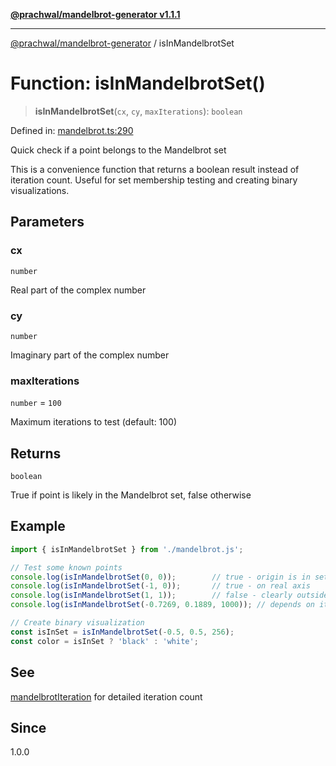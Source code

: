 [**@prachwal/mandelbrot-generator v1.1.1**](../README.md)

***

[@prachwal/mandelbrot-generator](../globals.md) / isInMandelbrotSet

# Function: isInMandelbrotSet()

> **isInMandelbrotSet**(`cx`, `cy`, `maxIterations`): `boolean`

Defined in: [mandelbrot.ts:290](https://github.com/prachwal/mandelbrot-generator/blob/da157e1b866785501d38ccb7552859d4482dd1a8/src/mandelbrot.ts#L290)

Quick check if a point belongs to the Mandelbrot set

This is a convenience function that returns a boolean result instead of iteration count.
Useful for set membership testing and creating binary visualizations.

## Parameters

### cx

`number`

Real part of the complex number

### cy

`number`

Imaginary part of the complex number

### maxIterations

`number` = `100`

Maximum iterations to test (default: 100)

## Returns

`boolean`

True if point is likely in the Mandelbrot set, false otherwise

## Example

```typescript
import { isInMandelbrotSet } from './mandelbrot.js';

// Test some known points
console.log(isInMandelbrotSet(0, 0));        // true - origin is in set
console.log(isInMandelbrotSet(-1, 0));       // true - on real axis
console.log(isInMandelbrotSet(1, 1));        // false - clearly outside
console.log(isInMandelbrotSet(-0.7269, 0.1889, 1000)); // depends on iterations

// Create binary visualization
const isInSet = isInMandelbrotSet(-0.5, 0.5, 256);
const color = isInSet ? 'black' : 'white';
```

## See

[mandelbrotIteration](mandelbrotIteration.md) for detailed iteration count

## Since

1.0.0
